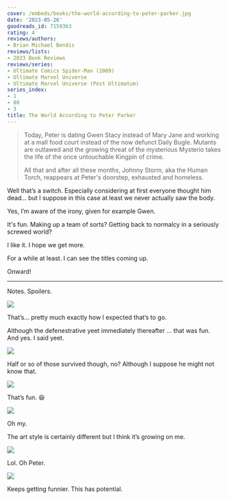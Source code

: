 ```yaml
---
cover: /embeds/books/the-world-according-to-peter-parker.jpg
date: '2023-05-26'
goodreads_id: 7159363
rating: 4
reviews/authors:
- Brian Michael Bendis
reviews/lists:
- 2023 Book Reviews
reviews/series:
- Ultimate Comics Spider-Man (2009)
- Ultimate Marvel Universe
- Ultimate Marvel Universe (Post Ultimatum)
series_index:
- 1
- 80
- 3
title: The World According to Peter Parker
---
```

> Today, Peter is dating Gwen Stacy instead of Mary Jane and working at a mall food court instead of the now defunct Daily Bugle. Mutants are outlawed and the growing threat of the mysterious Mysterio takes the life of the once untouchable Kingpin of crime.  
>   
> All that and after all these months, Johnny Storm, aka the Human Torch, reappears at Peter's doorstep, exhausted and homeless.  

Well that’s a switch. Especially considering at first everyone thought him dead… but I suppose in this case at least we never actually saw the body. 

Yes, I’m aware of the irony, given for example Gwen. 

It's fun. Making up a team of sorts? Getting back to normalcy in a seriously screwed world? 

I like it. I hope we get more. 

For a while at least. I can see the titles coming up. 

Onward!

<!--more-->

---



Notes. Spoilers. 

![](/embeds/books/attachments/world-according-to-peter-parker-a5a752.png)

That’s… pretty much exactly how I expected that’s to go. 

Although the defenestrative yeet immediately thereafter … that was fun. And yes. I said yeet. 

![](/embeds/books/attachments/world-according-to-peter-parker-0478a5.png)

Half or so of those survived though, no? Although I suppose he might not know that. 

![](/embeds/books/attachments/world-according-to-peter-parker-c13fbc.png)

That’s fun. 😆

![](/embeds/books/attachments/world-according-to-peter-parker-1c0d12.png)

Oh my. 

The art style is certainly different but I think it’s growing on me. 

![](/embeds/books/attachments/world-according-to-peter-parker-2f6500.png)

Lol. Oh Peter. 

![](/embeds/books/attachments/world-according-to-peter-parker-741d0b.png)

Keeps getting funnier. This has potential. 
